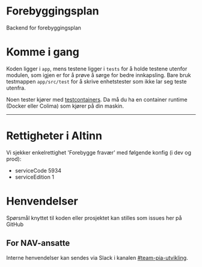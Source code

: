 Forebyggingsplan
================

Backend for forebyggingsplan 

# Komme i gang

Koden ligger i `app`, mens testene ligger i `tests` for å holde testene utenfor modulen, som igjen er for å prøve å
sørge for bedre innkapsling. Bare bruk testmappen `app/src/test` for å skrive enhetstester som ikke lar seg teste utenfra.

Noen tester kjører med [testcontainers](https://www.testcontainers.org/). Da må du ha en container runtime (Docker eller Colima) som kjører på din maskin.

---
# Rettigheter i Altinn
Vi sjekker enkelrettighet 'Forebygge fravær' med følgende konfig (i dev og prod): 
 - serviceCode 5934
 - serviceEdition 1
 

# Henvendelser

Spørsmål knyttet til koden eller prosjektet kan stilles som issues her på GitHub

## For NAV-ansatte

Interne henvendelser kan sendes via Slack i kanalen [#team-pia-utvikling](https://nav-it.slack.com/archives/C02T6RG9AE4).
